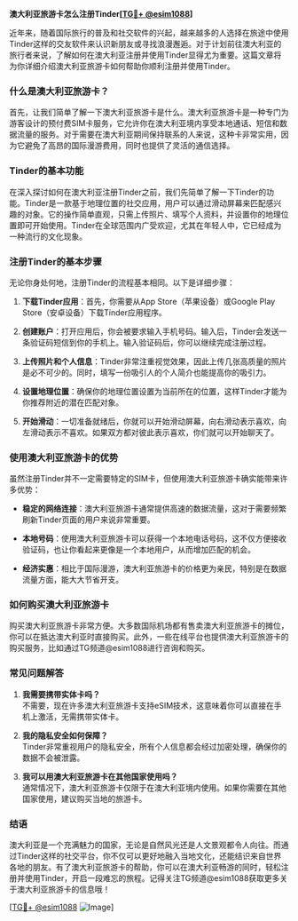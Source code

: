 **澳大利亚旅游卡怎么注册Tinder[[TG💪+ @esim1088](https://t.me/s/esim1088)]**

近年来，随着国际旅行的普及和社交软件的兴起，越来越多的人选择在旅途中使用Tinder这样的交友软件来认识新朋友或寻找浪漫邂逅。对于计划前往澳大利亚的旅行者来说，了解如何在澳大利亚注册并使用Tinder显得尤为重要。这篇文章将为你详细介绍澳大利亚旅游卡如何帮助你顺利注册并使用Tinder。

### 什么是澳大利亚旅游卡？

首先，让我们简单了解一下澳大利亚旅游卡是什么。澳大利亚旅游卡是一种专门为游客设计的预付费SIM卡服务，它允许你在澳大利亚境内享受本地通话、短信和数据流量的服务。对于需要在澳大利亚期间保持联系的人来说，这种卡非常实用，因为它避免了高昂的国际漫游费用，同时也提供了灵活的通信选择。

### Tinder的基本功能

在深入探讨如何在澳大利亚注册Tinder之前，我们先简单了解一下Tinder的功能。Tinder是一款基于地理位置的社交应用，用户可以通过滑动屏幕来匹配感兴趣的对象。它的操作简单直观，只需上传照片、填写个人资料，并设置你的地理位置即可开始使用。Tinder在全球范围内广受欢迎，尤其在年轻人中，它已经成为一种流行的文化现象。

### 注册Tinder的基本步骤

无论你身处何地，注册Tinder的流程基本相同。以下是详细步骤：

1. **下载Tinder应用**：首先，你需要从App Store（苹果设备）或Google Play Store（安卓设备）下载Tinder应用程序。
   
2. **创建账户**：打开应用后，你会被要求输入手机号码。输入后，Tinder会发送一条验证码短信到你的手机上。输入验证码后，你可以继续完成注册过程。

3. **上传照片和个人信息**：Tinder非常注重视觉效果，因此上传几张高质量的照片是必不可少的。同时，填写一份吸引人的个人简介也能提高你的吸引力。

4. **设置地理位置**：确保你的地理位置设置为当前所在的位置，这样Tinder才能为你推荐附近的潜在匹配对象。

5. **开始滑动**：一切准备就绪后，你就可以开始滑动屏幕，向右滑动表示喜欢，向左滑动表示不喜欢。如果双方都对彼此表示喜欢，你们就可以开始聊天了。

### 使用澳大利亚旅游卡的优势

虽然注册Tinder并不一定需要特定的SIM卡，但使用澳大利亚旅游卡确实能带来许多优势：

- **稳定的网络连接**：澳大利亚旅游卡通常提供高速的数据流量，这对于需要频繁刷新Tinder页面的用户来说非常重要。
  
- **本地号码**：使用澳大利亚旅游卡可以获得一个本地电话号码，这不仅方便接收验证码，也让你看起来更像是一个本地用户，从而增加匹配的机会。

- **经济实惠**：相比于国际漫游，澳大利亚旅游卡的价格更为亲民，特别是在数据流量方面，能大大节省开支。

### 如何购买澳大利亚旅游卡

购买澳大利亚旅游卡非常方便。大多数国际机场都有售卖澳大利亚旅游卡的摊位，你可以在抵达澳大利亚时直接购买。此外，一些在线平台也提供澳大利亚旅游卡的购买服务，比如通过TG频道@esim1088进行咨询和购买。

### 常见问题解答

1. **我需要携带实体卡吗？**  
   不需要，现在许多澳大利亚旅游卡支持eSIM技术，这意味着你可以直接在手机上激活，无需携带实体卡。

2. **我的隐私安全如何保障？**  
   Tinder非常重视用户的隐私安全，所有个人信息都会经过加密处理，确保你的数据不会被泄露。

3. **我可以用澳大利亚旅游卡在其他国家使用吗？**  
   通常情况下，澳大利亚旅游卡仅限于在澳大利亚境内使用。如果你需要在其他国家使用，建议购买当地的旅游卡。

### 结语

澳大利亚是一个充满魅力的国家，无论是自然风光还是人文景观都令人向往。而通过Tinder这样的社交平台，你不仅可以更好地融入当地文化，还能结识来自世界各地的朋友。有了澳大利亚旅游卡的帮助，你可以在澳大利亚畅游的同时，轻松注册并使用Tinder，开启一段难忘的旅程。记得关注TG频道@esim1088获取更多关于澳大利亚旅游卡的信息哦！

[[TG💪+ @esim1088](https://t.me/s/esim1088) ![Image](https://i.postimg.cc/4NQfJmqS/Snipaste-2025-05-13-00-14-12.png)]